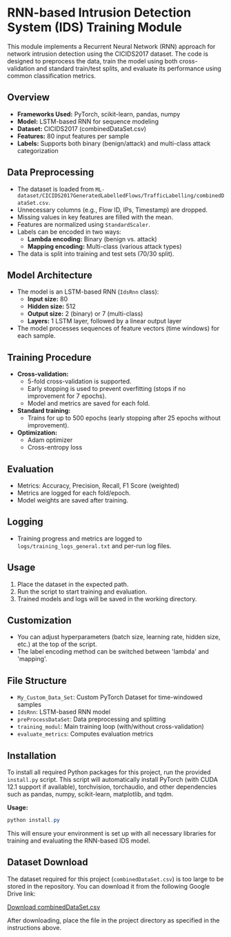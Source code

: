 # RNN-based Intrusion Detection System (IDS) Training Module

This module implements a Recurrent Neural Network (RNN) approach for network intrusion detection using the CICIDS2017 dataset. The code is designed to preprocess the data, train the model using both cross-validation and standard train/test splits, and evaluate its performance using common classification metrics.

## Overview
- **Frameworks Used:** PyTorch, scikit-learn, pandas, numpy
- **Model:** LSTM-based RNN for sequence modeling
- **Dataset:** CICIDS2017 (combinedDataSet.csv)
- **Features:** 80 input features per sample
- **Labels:** Supports both binary (benign/attack) and multi-class attack categorization

## Data Preprocessing
- The dataset is loaded from `ML-dataset/CICIDS2017GeneratedLabelledFlows/TrafficLabelling/combinedDataSet.csv`.
- Unnecessary columns (e.g., Flow ID, IPs, Timestamp) are dropped.
- Missing values in key features are filled with the mean.
- Features are normalized using `StandardScaler`.
- Labels can be encoded in two ways:
  - **Lambda encoding:** Binary (benign vs. attack)
  - **Mapping encoding:** Multi-class (various attack types)
- The data is split into training and test sets (70/30 split).

## Model Architecture
- The model is an LSTM-based RNN (`IdsRnn` class):
  - **Input size:** 80
  - **Hidden size:** 512
  - **Output size:** 2 (binary) or 7 (multi-class)
  - **Layers:** 1 LSTM layer, followed by a linear output layer
- The model processes sequences of feature vectors (time windows) for each sample.

## Training Procedure
- **Cross-validation:**
  - 5-fold cross-validation is supported.
  - Early stopping is used to prevent overfitting (stops if no improvement for 7 epochs).
  - Model and metrics are saved for each fold.
- **Standard training:**
  - Trains for up to 500 epochs (early stopping after 25 epochs without improvement).
- **Optimization:**
  - Adam optimizer
  - Cross-entropy loss

## Evaluation
- Metrics: Accuracy, Precision, Recall, F1 Score (weighted)
- Metrics are logged for each fold/epoch.
- Model weights are saved after training.

## Logging
- Training progress and metrics are logged to `logs/training_logs_general.txt` and per-run log files.

## Usage
1. Place the dataset in the expected path.
2. Run the script to start training and evaluation.
3. Trained models and logs will be saved in the working directory.

## Customization
- You can adjust hyperparameters (batch size, learning rate, hidden size, etc.) at the top of the script.
- The label encoding method can be switched between 'lambda' and 'mapping'.

## File Structure
- `My_Custom_Data_Set`: Custom PyTorch Dataset for time-windowed samples
- `IdsRnn`: LSTM-based RNN model
- `preProcessDataSet`: Data preprocessing and splitting
- `training_modul`: Main training loop (with/without cross-validation)
- `evaluate_metrics`: Computes evaluation metrics

## Installation

To install all required Python packages for this project, run the provided `install.py` script. This script will automatically install PyTorch (with CUDA 12.1 support if available), torchvision, torchaudio, and other dependencies such as pandas, numpy, scikit-learn, matplotlib, and tqdm.

**Usage:**

```powershell
python install.py
```

This will ensure your environment is set up with all necessary libraries for training and evaluating the RNN-based IDS model.

## Dataset Download

The dataset required for this project (`combinedDataSet.csv`) is too large to be stored in the repository. You can download it from the following Google Drive link:

[Download combinedDataSet.csv](https://drive.google.com/file/d/13KiItv0_uahzuKAqTxNXbOU4760-e0a3/view?usp=drivesdk)

After downloading, place the file in the project directory as specified in the instructions above.
